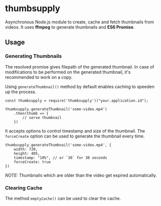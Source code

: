 # thumbsupply
Asynchronous Node.js module to create, cache and fetch thumbnails from
videos. It uses **ffmpeg** to generate thumbnails and **ES6 Promise**.

## Usage

### Generating Thumbnails

The resolved promise gives filepath of the generated thumbnail. In case
of modifications to be performed on the generated thumbnail, it's
recommended to work on a copy.

Using `generateThumbnail()` method by default enables caching to speeden
up the process.

```
const thumbsupply = require('thumbsupply')("your.application.id");

thumbsupply.generateThumbnail('some-video.mp4')
    .then(thumb => {
        // serve thumbnail
    })
```

It accepts options to control timestamp and size of the thumbnail. The
`forceCreate` option can be used to generate the thumbnail every time.

```
thumbsupply.generateThumbnail('some-video.mp4', {
    width: 720,
    height: 405,
    timestamp: "10%", // or `30` for 30 seconds
    forceCreate: true
})
```

*NOTE:* Thumbnails which are older than the video get expired
automatically.

### Clearing Cache

The method `emptyCache()` can be used to clear the cache.
